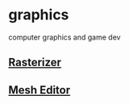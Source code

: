 # graphics
computer graphics and game dev

## [Rasterizer](https://tjsantos.github.io/graphics/rasterizer/)

## [Mesh Editor](https://tjsantos.github.io/graphics/mesh-editor/)
